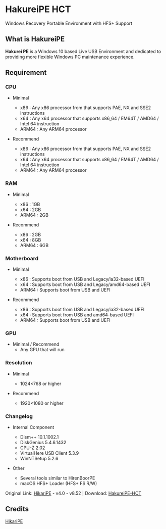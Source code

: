 # HakureiPE HCT
Windows Recovery Portable Environment with HFS+ Support

## What is HakureiPE

**Hakurei PE** is a Windows 10 based Live USB Environment and dedicated to providing more flexible Windows PC maintenance experience. 

## Requirement

### CPU

* Minimal
  * x86 : Any x86 processor from that supports PAE, NX and SSE2 instructions
  * x64 : Any x64 processor that supports x86_64 / EM64T / AMD64 / Intel 64 instruction
  * ARM64 : Any ARM64 processor
  
* Recommend
  * x86 : Any x86 processor from that supports PAE, NX and SSE2 instructions
  * x64 : Any x64 processor that supports x86_64 / EM64T / AMD64 / Intel 64 instruction
  * ARM64 : Any ARM64 processor
  
### RAM

* Minimal
  * x86 : 1GB
  * x64 : 2GB
  * ARM64 : 2GB
  
* Recommend
  * x86 : 2GB
  * x64 : 8GB
  * ARM64 : 6GB
  
### Motherboard

* Minimal
  * x86 : Supports boot from USB and Legacy/ia32-based UEFI
  * x64 : Supports boot from USB and Legacy/amd64-based UEFI
  * ARM64 : Supports boot from USB and UEFI
  
* Recommend
  * x86 : Supports boot from USB and Legacy/ia32-based UEFI
  * x64 : Supports boot from USB and amd64-based UEFI
  * ARM64 : Supports boot from USB and UEFI
  
### GPU

* Minimal / Recommend
  * Any GPU that will run
  
### Resolution

* Minimal
  * 1024×768 or higher
  
* Recommend
  * 1920×1080 or higher

### Changelog

* Internal Component
  * Dism++ 10.1.1002.1
  * DiskGenius 5.4.6.1432
  * CPU-Z 2.02
  * VirtualHere USB Client 5.3.9
  * WinNTSetup 5.2.6

* Other
  * Several tools similar to HirenBoorPE
  * macOS HFS+ Loader (HFS+ FS R/W)
  
Original Link: [HikariPE](https://tpedutw-my.sharepoint.com/personal/hikaricalyx_tp_edu_tw/_layouts/15/onedrive.aspx?id=%2Fpersonal%2Fhikaricalyx%5Ftp%5Fedu%5Ftw%2FDocuments%2FHikari%5FPE%5FProject%2FNon%2DChinese%20Version%2FEN&ga=1) - v4.0 - v8.52 | Download: [HakureiPE-HCT](https://drive.google.com/drive/folders/1SvnohC5uszZR1smIBMp3oNjMpdSCsUKt?usp=sharing)

## Credits 

[HikariPE](https://hikaricalyx.com/hikaripe/)
